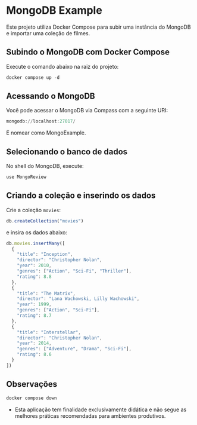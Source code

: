 # MongoDB Example

Este projeto utiliza Docker Compose para subir uma instância do MongoDB e importar uma coleção de filmes.

## Subindo o MongoDB com Docker Compose

Execute o comando abaixo na raiz do projeto:

```powershell
docker compose up -d
```

## Acessando o MongoDB

Você pode acessar o MongoDB via Compass com a seguinte URI:

```powershell
mongodb://localhost:27017/
```

E nomear como MongoExample.

## Selecionando o banco de dados

No shell do MongoDB, execute:

```js
use MongoReview
```

## Criando a coleção e inserindo os dados

Crie a coleção `movies`:

```js
db.createCollection("movies")
```

e insira os dados abaixo:

```js
db.movies.insertMany([
  {
    "title": "Inception",
    "director": "Christopher Nolan",
    "year": 2010,
    "genres": ["Action", "Sci-Fi", "Thriller"],
    "rating": 8.8
  },
  {
    "title": "The Matrix",
    "director": "Lana Wachowski, Lilly Wachowski",
    "year": 1999,
    "genres": ["Action", "Sci-Fi"],
    "rating": 8.7
  },
  {
    "title": "Interstellar",
    "director": "Christopher Nolan",
    "year": 2014,
    "genres": ["Adventure", "Drama", "Sci-Fi"],
    "rating": 8.6
  }
])
```

## Observações

```powershell
docker compose down
```

- Esta aplicação tem finalidade exclusivamente didática e não segue as melhores práticas recomendadas para ambientes produtivos.